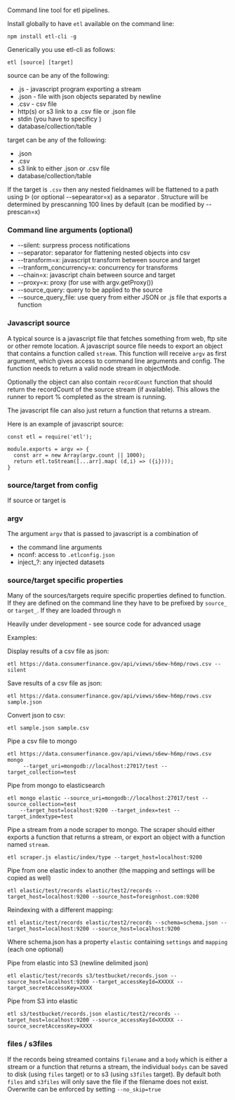 Command line tool for etl pipelines.

Install globally to have `etl` available on the command line:
```
npm install etl-cli -g
```

Generically you use etl-cli as follows:

```
etl [source] [target]
```

source can be any of the following:
* .js  - javascript program exporting a stream
* .json - file with json objects separated by newline
* .csv - csv file
* http(s) or s3 link to a .csv file or .json file
* stdin (you have to specificy )
* database/collection/table

target can be any of the following:
* .json
* .csv
* s3 link to either .json or .csv file
* database/collection/table

If the target is `.csv` then any nested fieldnames will be flattened to a path using ᐅ (or optional --sepearator=x) as a separator .   Structure will be determined by prescanning 100 lines by default (can be modified by --prescan=x)

### Command line arguments (optional)

* --silent: surpress process notifications
* --separator: separator for flattening nested objects into csv
* --transform=x: javascript transform between source and target
* --tranform_concurrency=x: concurrency for transforms
* --chain=x: javascript chain between source and target
* --proxy=x: proxy (for use with argv.getProxy())
* --source_query: query to be applied to the source
* --source_query_file: use query from either JSON or .js file that exports a function


### Javascript source

A typical source is a javascript file that fetches something from web, ftp site or other remote location. A javascript source file needs to export an object that contains a function called `stream`.  This function will receive `argv` as first argument, which gives access to command line arguments and config.  The function needs to return a valid node stream in objectMode.

Optionally the object can also contain `recordCount` function that should return the recordCount of the source stream (if available).  This allows the runner to report % completed as the stream is running.

The javascript file can also just return a function that returns a stream.

Here is an example of javascript source:

```
const etl = require('etl');

module.exports = argv => {
  const arr = new Array(argv.count || 1000);
  return etl.toStream([...arr].map( (d,i) => ({i})));
}
```


### source/target from config

If source or target is


### argv

The argument `argv` that is passed to javascript is a combination of
* the command line arguments
* nconf:  access to `.etlconfig.json`
* inject_?: any injected datasets

### source/target specific properties

Many of the sources/targets require specific properties defined to function.   If they are defined on the command line they have to be prefixed by `source_` or `target_`.    If they are loaded through n




Heavily under development - see source code for advanced usage 

Examples:

Display results of a csv file as json:

```
etl https://data.consumerfinance.gov/api/views/s6ew-h6mp/rows.csv --silent
```

Save results of a csv file as json:
```
etl https://data.consumerfinance.gov/api/views/s6ew-h6mp/rows.csv sample.json
```

Convert json to csv:
```
etl sample.json sample.csv
```

Pipe a csv file to mongo
```
etl https://data.consumerfinance.gov/api/views/s6ew-h6mp/rows.csv mongo 
     --target_uri=mongodb://localhost:27017/test --target_collection=test
```

Pipe from mongo to elasticsearch
```
etl mongo elastic --source_uri=mongodb://localhost:27017/test --source_collection=test 
    --target_host=localhost:9200 --target_index=test --target_indextype=test
``` 

Pipe a stream from a node scraper to mongo.   The scraper should either exports a function that returns a stream, or export an object with a function named `stream`.

```
etl scraper.js elastic/index/type --target_host=localhost:9200
```


Pipe from one elastic index to another (the mapping and settings will be copied as well)
```
etl elastic/test/records elastic/test2/records --target_host=localhost:9200 --source_host=foreignhost.com:9200
```

Reindexing with a different mapping:  
```
etl elastic/test/records elastic/test2/records --schema=schema.json --target_host=localhost:9200 --source_host=localhost:9200
```
Where schema.json has a property `elastic` containing  `settings` and `mapping` (each one optional)

Pipe from elastic into S3 (newline delimited json)
```
etl elastic/test/records s3/testbucket/records.json --source_host=localhost:9200 --target_accessKeyId=XXXXX --target_secretAccessKey=XXXX
```
Pipe from S3 into elastic
```
etl s3/testbucket/records.json elastic/test2/records --target_host=localhost:9200 --source_accessKeyId=XXXXX --source_secretAccessKey=XXXX
```

### files / s3files
If the records being streamed contains `filename` and a `body` which is either a stream or a function that returns a stream, the individual `bodys` can be saved to disk (using `files` target) or to s3 (using `s3files` target).  By default both `files` and `s3files` will only save the file if the filename does not exist.  Overwrite can be enforced by setting `--no_skip=true`
